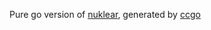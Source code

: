 Pure go version of [nuklear](https://github.com/Immediate-Mode-UI/Nuklear), generated by [ccgo](https://gitlab.com/cznic/ccgo)